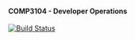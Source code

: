 #### COMP3104 - Developer Operations

[![Build Status](https://app.travis-ci.com/Knoestah/COMP3104-2-.svg?branch=master)](https://app.travis-ci.com/Knoestah/COMP3104-2-)
